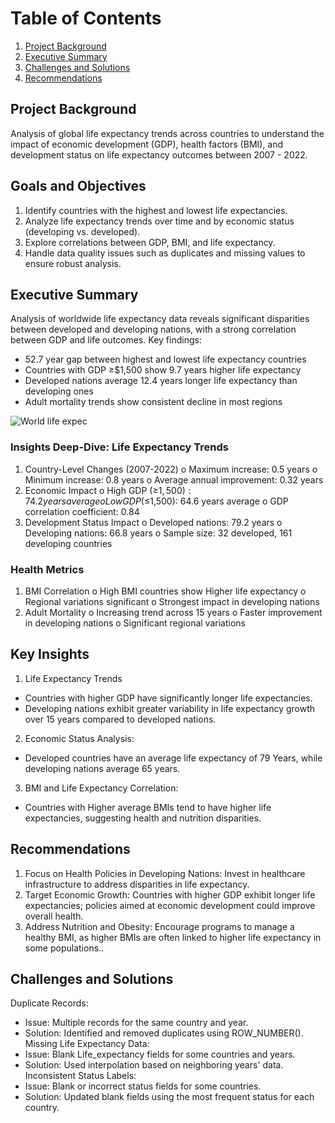 # Table of Contents
1. [Project Background](#project-background)
2. [Executive Summary](#executive-summary)
3. [Challenges and Solutions](#Challenges-and-Solutions)
4. [Recommendations](#Recommendations)

## Project Background
Analysis of global life expectancy trends across countries to understand the impact
of economic development (GDP), health factors (BMI), and development status on
life expectancy outcomes between 2007 - 2022.

## Goals and Objectives 
1. Identify countries with the highest and lowest life expectancies.
2. Analyze life expectancy trends over time and by economic status (developing vs.
developed).
3. Explore correlations between GDP, BMI, and life expectancy.
4. Handle data quality issues such as duplicates and missing values to ensure robust
analysis.

## Executive Summary
Analysis of worldwide life expectancy data reveals significant disparities between
developed and developing nations, with a strong correlation between GDP and life
outcomes. Key findings:
* 52.7 year gap between highest and lowest life expectancy countries
* Countries with GDP ≥$1,500 show 9.7 years higher life expectancy
* Developed nations average 12.4 years longer life expectancy than developing
ones
* Adult mortality trends show consistent decline in most regions

![World life expec](https://github.com/user-attachments/assets/0acee083-469e-4a1f-9a9b-9daaab376d23)

### Insights Deep-Dive: Life Expectancy Trends

1. Country-Level Changes (2007-2022)
o Maximum increase: 0.5 years
o Minimum increase: 0.8 years
o Average annual improvement: 0.32 years
2. Economic Impact
o High GDP (≥$1,500): 74.2 years average
o Low GDP (≤$1,500): 64.6 years average
o GDP correlation coefficient: 0.84
3. Development Status Impact
o Developed nations: 79.2 years
o Developing nations: 66.8 years
o Sample size: 32 developed, 161 developing countries

### Health Metrics
1. BMI Correlation
o High BMI countries show Higher life expectancy
o Regional variations significant
o Strongest impact in developing nations
2. Adult Mortality
o Increasing trend across 15 years
o Faster improvement in developing nations
o Significant regional variations

## Key Insights
1. Life Expectancy Trends
- Countries with higher GDP have significantly longer life expectancies.
- Developing nations exhibit greater variability in life expectancy growth over 15
years compared to developed nations.
2. Economic Status Analysis:
- Developed countries have an average life expectancy of 79 Years, while
developing nations average 65 years.
3. BMI and Life Expectancy Correlation:
- Countries with Higher average BMIs tend to have higher life expectancies,
suggesting health and nutrition disparities.

## Recommendations
1. Focus on Health Policies in Developing Nations:
Invest in healthcare infrastructure to address disparities in life expectancy.
2. Target Economic Growth:
Countries with higher GDP exhibit longer life expectancies; policies aimed at
economic development could improve overall health.
3. Address Nutrition and Obesity:
Encourage programs to manage a healthy BMI, as higher BMIs are often linked to higher life expectancy in some populations..

## Challenges and Solutions
Duplicate Records:
* Issue: Multiple records for the same country and year.
* Solution: Identified and removed duplicates using ROW_NUMBER().
Missing Life Expectancy Data:
* Issue: Blank Life_expectancy fields for some countries and years.
* Solution: Used interpolation based on neighboring years&#39; data.
Inconsistent Status Labels:
* Issue: Blank or incorrect status fields for some countries.
* Solution: Updated blank fields using the most frequent status for each country.

